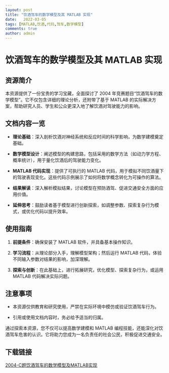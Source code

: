 ```yaml
---
layout: post
title: "饮酒驾车的数学模型及其 MATLAB 实现"
date:   2022-03-05
tags: [MATLAB,饮酒,代码,驾车,数学模型]
comments: true
author: admin
---
```

# 饮酒驾车的数学模型及其 MATLAB 实现

## 资源简介

本资源提供了一份宝贵的学习宝藏，全面探讨了 2004 年竞赛题目“饮酒驾车的数学模型”。它不仅包含详细的理论分析，还附带了基于 MATLAB 的实际解决方案，帮助研究人员、学生和公众更深入地了解饮酒对驾驶能力的影响。

## 文档内容一览

- **理论基础**：深入剖析饮酒对神经系统和反应时间的科学影响，为数学建模奠定基础。

- **数学模型设计**：阐述模型的构建思路，包括采用的数学方法（如动力学方程、概率统计），用于量化饮酒后的驾驶能力变化。

- **MATLAB 代码实现**：提供了可执行的 MATLAB 代码，用于模拟不同饮酒量下的驾驶表现变化。这些代码示例展示了如何将数学概念转化为可操作的算法。

- **结果解读**：深入解析模拟结果，讨论模型在预防酒驾、促进交通安全方面的应用价值。

- **延伸思考**：鼓励读者基于模型进行创新探索，如调整参数、探索复杂行为模式，或优化代码以提升效率。

## 使用指南

1. **前提条件**：确保安装了 MATLAB 软件，并具备基本操作知识。

2. **学习流程**：从理论部分入手，理解模型架构；然后运行 MATLAB 代码，体验不同输入参数对结果的影响，加深理解。

3. **探索与创新**：在此基础上，进行拓展研究，优化模型、探索复杂行为，或运用 MATLAB 代码解决实际问题。

## 注意事项

- 本资源仅供教育和研究使用，严禁在实际环境中模仿或验证饮酒驾车行为。

- 引用或使用文档内容时，务必给予适当的归属。

通过探索本资源，您不仅可以提高数学建模和 MATLAB 编程技能，还能深化对饮酒驾车危害的认识。它将助力您成为一名负责任的社会公民，积极促进交通安全。

## 下载链接

[2004-C题饮酒驾车的数学模型及MATLAB实现](https://pan.quark.cn/s/44ddea4948f0)